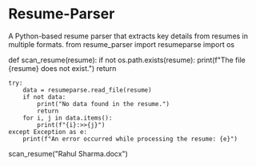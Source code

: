 # Resume-Parser
A Python-based resume parser that extracts key details from resumes in multiple formats.
from resume_parser import resumeparse
import os

def scan_resume(resume):
    if not os.path.exists(resume):
        print(f"The file {resume} does not exist.")
        return
    
    try:
        data = resumeparse.read_file(resume)
        if not data:
            print("No data found in the resume.")
            return
        for i, j in data.items():
            print(f"{i}:>>{j}")
    except Exception as e:
        print(f"An error occurred while processing the resume: {e}")

scan_resume("Rahul Sharma.docx")
